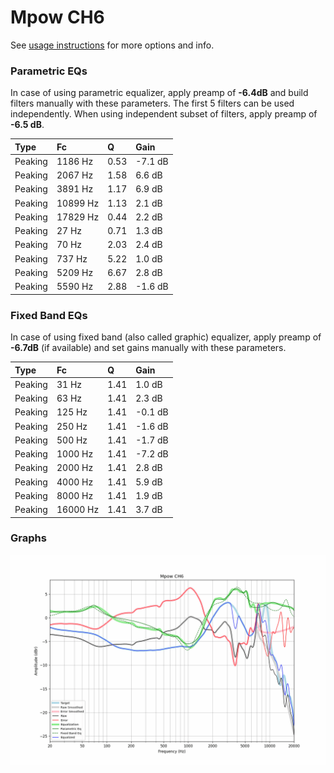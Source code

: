 # Mpow CH6
See [usage instructions](https://github.com/jaakkopasanen/AutoEq#usage) for more options and info.

### Parametric EQs
In case of using parametric equalizer, apply preamp of **-6.4dB** and build filters manually
with these parameters. The first 5 filters can be used independently.
When using independent subset of filters, apply preamp of **-6.5 dB**.

| Type    | Fc       |    Q | Gain    |
|:--------|:---------|:-----|:--------|
| Peaking | 1186 Hz  | 0.53 | -7.1 dB |
| Peaking | 2067 Hz  | 1.58 | 6.6 dB  |
| Peaking | 3891 Hz  | 1.17 | 6.9 dB  |
| Peaking | 10899 Hz | 1.13 | 2.1 dB  |
| Peaking | 17829 Hz | 0.44 | 2.2 dB  |
| Peaking | 27 Hz    | 0.71 | 1.3 dB  |
| Peaking | 70 Hz    | 2.03 | 2.4 dB  |
| Peaking | 737 Hz   | 5.22 | 1.0 dB  |
| Peaking | 5209 Hz  | 6.67 | 2.8 dB  |
| Peaking | 5590 Hz  | 2.88 | -1.6 dB |

### Fixed Band EQs
In case of using fixed band (also called graphic) equalizer, apply preamp of **-6.7dB**
(if available) and set gains manually with these parameters.

| Type    | Fc       |    Q | Gain    |
|:--------|:---------|:-----|:--------|
| Peaking | 31 Hz    | 1.41 | 1.0 dB  |
| Peaking | 63 Hz    | 1.41 | 2.3 dB  |
| Peaking | 125 Hz   | 1.41 | -0.1 dB |
| Peaking | 250 Hz   | 1.41 | -1.6 dB |
| Peaking | 500 Hz   | 1.41 | -1.7 dB |
| Peaking | 1000 Hz  | 1.41 | -7.2 dB |
| Peaking | 2000 Hz  | 1.41 | 2.8 dB  |
| Peaking | 4000 Hz  | 1.41 | 5.9 dB  |
| Peaking | 8000 Hz  | 1.41 | 1.9 dB  |
| Peaking | 16000 Hz | 1.41 | 3.7 dB  |

### Graphs
![](./Mpow%20CH6.png)